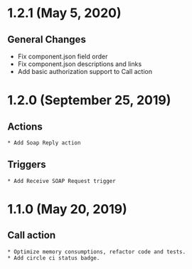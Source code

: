 # 1.2.1 (May 5, 2020)
## General Changes
* Fix component.json field order
* Fix component.json descriptions and links
* Add basic authorization support to Call action
    
    
# 1.2.0 (September 25, 2019)
## Actions
    * Add Soap Reply action
## Triggers
    * Add Receive SOAP Request trigger

# 1.1.0 (May 20, 2019)
## Call action
    * Optimize memory consumptions, refactor code and tests.
    * Add circle ci status badge.
